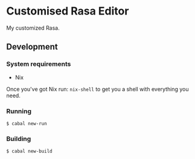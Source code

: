 # Customised Rasa Editor

My customized Rasa.

## Development

### System requirements

* Nix

Once you've got Nix run: `nix-shell` to get you a shell with everything you need.

### Running

```
$ cabal new-run
```

### Building

```
$ cabal new-build
```
